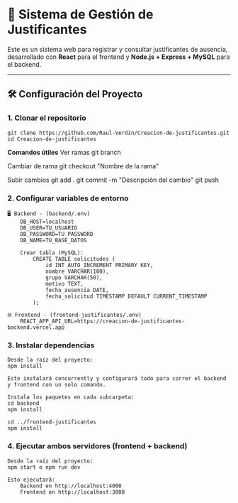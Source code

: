 # 📝 Sistema de Gestión de Justificantes

Este es un sistema web para registrar y consultar justificantes de ausencia, desarrollado con **React** para el frontend y **Node.js + Express + MySQL** para el backend.

---

## 🛠️ Configuración del Proyecto

### 1. Clonar el repositorio
    git clone https://github.com/Raul-Verdin/Creacion-de-justificantes.git
    cd Creacion-de-justificantes

**Comandos útiles**
Ver ramas
    git branch

Cambiar de rama
    git checkout "Nombre de la rama"

Subir cambios
    git add .
    git commit -m "Descripción del cambio"
    git push

### 2. Configurar variables de entorno
    🖥️ Backend - (backend/.env)
        DB_HOST=localhost
        DB_USER=TU_USUARIO
        DB_PASSWORD=TU_PASSWORD
        DB_NAME=TU_BASE_DATOS

        Crear tabla (MySQL):
            CREATE TABLE solicitudes (
                id INT AUTO_INCREMENT PRIMARY KEY,
                nombre VARCHAR(100),
                grupo VARCHAR(50),
                motivo TEXT,
                fecha_ausencia DATE,
                fecha_solicitud TIMESTAMP DEFAULT CURRENT_TIMESTAMP
            );

    🌐 Frontend - (frontend-justificantes/.env)
        REACT_APP_API_URL=https://creacion-de-justificantes-backend.vercel.app

### 3. Instalar dependencias
    Desde la raíz del proyecto:
    npm install

    Esto instalará concurrently y configurará todo para correr el backend y frontend con un solo comando.

    Instala los paquetes en cada subcarpeta:
    cd backend
    npm install

    cd ../frontend-justificantes
    npm install

### 4. Ejecutar ambos servidores (frontend + backend)
    Desde la raíz del proyecto:
    npm start o npm run dev

    Esto ejecutará:
        Backend en http://localhost:4000
        Frontend en http://localhost:3000
